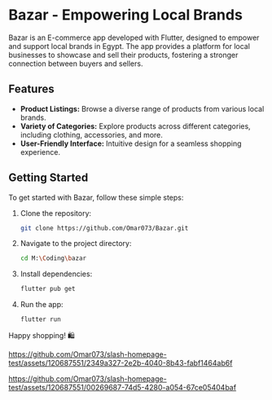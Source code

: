 # Bazar - Empowering Local Brands

Bazar is an E-commerce app developed with Flutter, designed to empower and support local brands in Egypt. The app provides a platform for local businesses to showcase and sell their products, fostering a stronger connection between buyers and sellers.

## Features

- **Product Listings:** Browse a diverse range of products from various local brands.
- **Variety of Categories:** Explore products across different categories, including clothing, accessories, and more.
- **User-Friendly Interface:** Intuitive design for a seamless shopping experience.

## Getting Started

To get started with Bazar, follow these simple steps:

1. Clone the repository:
    ```bash
    git clone https://github.com/Omar073/Bazar.git
    ```
2. Navigate to the project directory:
    ```bash
    cd M:\Coding\bazar
    ```
3. Install dependencies:
    ```bash
    flutter pub get
    ```
4. Run the app:
    ```bash
    flutter run
    ```

Happy shopping! 🛍️

https://github.com/Omar073/slash-homepage-test/assets/120687551/2349a327-2e2b-4040-8b43-fabf1464ab6f

https://github.com/Omar073/slash-homepage-test/assets/120687551/00269687-74d5-4280-a054-67ce05404baf

